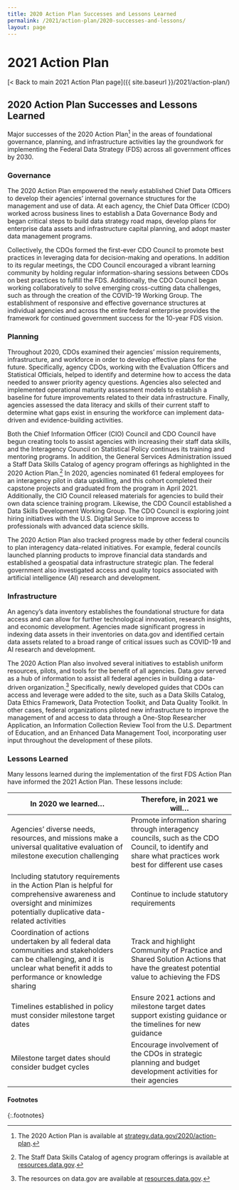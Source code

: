 ```yaml
---
title: 2020 Action Plan Successes and Lessons Learned
permalink: /2021/action-plan/2020-successes-and-lessons/
layout: page
---
```


# 2021 Action Plan

[< Back to main 2021 Action Plan page]({{ site.baseurl }}/2021/action-plan/)


## 2020 Action Plan Successes and Lessons Learned

Major successes of the 2020 Action Plan[^1] in the areas of foundational governance, planning, and infrastructure activities lay the groundwork for implementing the Federal Data Strategy (FDS) across all government offices by 2030.

### Governance

The 2020 Action Plan empowered the newly established Chief Data Officers to develop their agencies’ internal governance structures for the management and use of data. At each agency, the Chief Data Officer (CDO) worked across business lines to establish a Data Governance Body and began critical steps to build data strategy road maps, develop plans for enterprise data assets and infrastructure capital planning, and adopt master data management programs.

Collectively, the CDOs formed the first-ever CDO Council to promote best practices in leveraging data for decision-making and operations. In addition to its regular meetings, the CDO Council encouraged a vibrant learning community by holding regular information-sharing sessions between CDOs on best practices to fulfill the FDS. Additionally, the CDO Council began working collaboratively to solve emerging cross-cutting data challenges, such as through the creation of the COVID-19 Working Group. The establishment of responsive and effective governance structures at individual agencies and across the entire federal enterprise provides the framework for continued government success for the 10-year FDS vision. 

### Planning

Throughout 2020, CDOs examined their agencies’ mission requirements, infrastructure, and workforce in order to develop effective plans for the future. Specifically, agency CDOs, working with the Evaluation Officers and Statistical Officials, helped to identify and determine how to access the data needed to answer priority agency questions. Agencies also selected and implemented operational maturity assessment models to establish a baseline for future improvements related to their data infrastructure. Finally, agencies assessed the data literacy and skills of their current staff to determine what gaps exist in ensuring the workforce can implement data-driven and evidence-building activities.

Both the Chief Information Officer (CIO) Council and CDO Council have begun creating tools to assist agencies with increasing their staff data skills, and the Interagency Council on Statistical Policy continues its training and mentoring programs. In addition, the General Services Administration issued a Staff Data Skills Catalog of agency program offerings as highlighted in the 2020 Action Plan.[^2] In 2020, agencies nominated 61 federal employees for an interagency pilot in data upskilling, and this cohort completed their capstone projects and graduated from the program in April 2021. Additionally, the CIO Council released materials for agencies to build their own data science training program. Likewise, the CDO Council established a Data Skills Development Working Group. The CDO Council is exploring joint hiring initiatives with the U.S. Digital Service to improve access to professionals with advanced data science skills.

The 2020 Action Plan also tracked progress made by other federal councils to plan interagency data-related initiatives. For example, federal councils launched planning products to improve financial data standards and established a geospatial data infrastructure strategic plan. The federal government also investigated access and quality topics associated with artificial intelligence (AI) research and development.

### Infrastructure 

An agency’s data inventory establishes the foundational structure for data access and can allow for further technological innovation, research insights, and economic development. Agencies made significant progress in indexing data assets in their inventories on data.gov and identified certain data assets related to a broad range of critical issues such as COVID-19 and AI research and development.

The 2020 Action Plan also involved several initiatives to establish uniform resources, pilots, and tools for the benefit of all agencies. Data.gov served as a hub of information to assist all federal agencies in building a data-driven organization.[^3] Specifically, newly developed guides that CDOs can access and leverage were added to the site, such as a Data Skills Catalog, Data Ethics Framework, Data Protection Toolkit, and Data Quality Toolkit. In other cases, federal organizations piloted new infrastructure to improve the management of and access to data through a One-Stop Researcher Application, an Information Collection Review Tool from the U.S. Department of Education, and an Enhanced Data Management Tool, incorporating user input throughout the development of these pilots.

### Lessons Learned

Many lessons learned during the implementation of the first FDS Action Plan have informed the 2021 Action Plan. These lessons include:

| **In 2020 we learned…** |	**Therefore, in 2021 we will…** |
|-------------------------|---------------------------------|
| Agencies’ diverse needs, resources, and missions make a universal qualitative evaluation of milestone execution challenging |	Promote information sharing through interagency councils, such as the CDO Council, to identify and share what practices work best for different use cases |
| Including statutory requirements in the Action Plan is helpful for comprehensive awareness and oversight and minimizes potentially duplicative data-related activities	| Continue to include statutory requirements |
| Coordination of actions undertaken by all federal data communities and stakeholders can be challenging, and it is unclear what benefit it adds to performance or knowledge sharing	| Track and highlight Community of Practice and Shared Solution Actions that have the greatest potential value to achieving the FDS | 
| Timelines established in policy must consider milestone target dates |	Ensure 2021 actions and milestone target dates support existing guidance or the timelines for new guidance |
| Milestone target dates should consider budget cycles |	Encourage involvement of the CDOs in strategic planning and budget development activities for their agencies |

#### Footnotes
{:.footnotes}
[^1]: The 2020 Action Plan is available at [strategy.data.gov/2020/action-plan](https://strategy.data.gov/2020/action-plan/).
[^2]: The Staff Data Skills Catalog of agency program offerings is available at [resources.data.gov](https://resources.data.gov/categories/skills-development/).
[^3]: The resources on data.gov are available at [resources.data.gov](https://resources.data.gov/).
